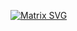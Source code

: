 

<!--
**Bohaukish/Bohaukish** is a ✨ _special_ ✨ repository because its `README.md` (this file) appears on your GitHub profile.

Here are some ideas to get you started:

- 🔭 I’m currently working on ...
- 🌱 I’m currently learning ...
- 👯 I’m looking to collaborate on ...
- 🤔 I’m looking for help with ...
- 💬 Ask me about ...
- 📫 How to reach me: ...
- 😄 Pronouns: ...
- ⚡ Fun fact: ...
-->


[![Matrix SVG](https://i0.hdslb.com/bfs/article/9e9827074943b6a1f5f8e479bcefede95697498e.png)](chainsawman)
